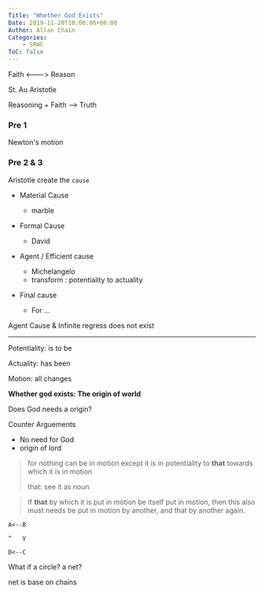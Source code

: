 ```yaml
---
Title: "Whether God Exists"
Date: 2019-11-20T10:00:00+08:00
Author: Allan Chain
Categories:
    - SRWC
ToC: false
---
```


Faith <---> Reason

St. Au      Aristotle

Reasoning + Faith --> Truth

### Pre 1

Newton's motion 

### Pre 2 & 3

Aristotle create the `cause`

- Material Cause
    - marble

- Formal Cause
    - David

- Agent / Efficient cause
    - Michelangelo
    - transform : potentiality to actuality
- Final cause
    - For ...

Agent Cause & Infinite regress does not exist

---

Potentiality: is to be

Actuality: has been

Motion: all changes

**Whether god exists: The origin of world**

Does God needs a origin?

Counter Arguements

- No need for God
- origin of lord

> for nothing can be in motion except it is in potentiality to **that** towards which it is in motion
>
> that: see it as noun

> If **that** by which it is put in motion be itself put in motion, then this also must needs be put in motion by another, and that by another again.


```
A<--B

^   V

D<--C
```

What if a circle? a net?

net is base on chains
